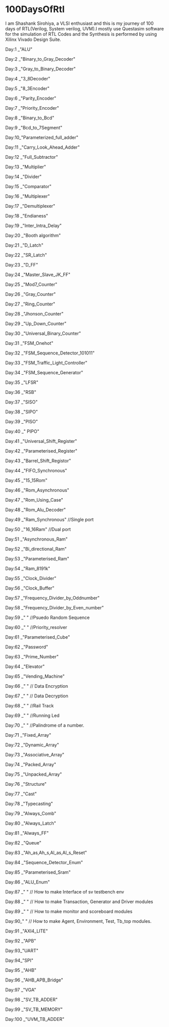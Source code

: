 # 100DaysOfRtl
I am Shashank Sirohiya, a VLSI enthusiast and this is my journey of 100 days of RTL(Verilog, System verilog, UVM).I mostly use Questasim software for the simulation of RTL Codes and the Synthesis is performed by using Xilinx Vivado Design Suite.

Day:1 _"ALU"

Day:2 _"Binary_to_Gray_Decoder"

Day:3 _"Gray_to_Binary_Decoder"

Day:4 _"3_8Decoder"

Day:5 _"8_3Encoder"

Day:6 _"Parity_Encoder"

Day:7 _"Priority_Encoder"

Day:8 _"Binary_to_Bcd"

Day:9 _"Bcd_to_7Segment"

Day:10_"Parameterized_full_adder"

Day:11 _"Carry_Look_Ahead_Adder"

Day:12 _"Full_Subtractor"

Day:13 _"Multiplier"

Day:14 _"Divider"

Day:15 _"Comparator"

Day:16 _"Multiplexer"

Day:17 _"Demultiplexer"

Day:18 _"Endianess"

Day:19 _"Inter_Intra_Delay"

Day:20 _"Booth algorithm"

Day:21 _"D_Latch"

Day:22 _"SR_Latch"

Day:23 _"D_FF"

Day:24 _"Master_Slave_JK_FF"

Day:25 _"Mod7_Counter"

Day:26 _"Gray_Counter"

Day:27 _"Ring_Counter"

Day:28 _"Jhonson_Counter"

Day:29 _"Up_Down_Counter"

Day:30 _"Universal_Binary_Counter"

Day:31 _"FSM_Onehot"

Day:32 _"FSM_Sequence_Detector_101011"

Day:33 _"FSM_Traffic_Light_Controller"

Day:34 _"FSM_Sequence_Generator"

Day:35 _"LFSR"

Day:36 _"RSB"

Day:37 _"SISO"

Day:38 _"SIPO"

Day:39 _"PISO"

Day:40 _" PIPO"

Day:41 _"Universal_Shift_Register"

Day:42 _"Parameterised_Register"

Day:43 _"Barrel_Shift_Registor"

Day:44 _"FIFO_Synchronous"

Day:45 _"15_15Rom"

Day:46 _"Rom_Asynchronous"

Day:47 _"Rom_Using_Case"

Day:48 _"Rom_Alu_Decoder"

Day:49 _"Ram_Synchronous"  //Single port

Day:50 _"16_16Ram"  //Dual port

Day:51 _"Asynchronous_Ram"

Day:52 _"Bi_directional_Ram"

Day:53 _"Parameterised_Ram"

Day:54 _"Ram_8191k"

Day:55 _"Clock_Divider"

Day:56 _"Clock_Buffer"

Day:57 _"Frequency_Divider_by_Oddnumber"

Day:58 _"Frequency_Divider_by_Even_number"

Day:59 _" " //Psuedo Random Sequence

Day:60 _" " //Priority_resolver

Day:61 _"Parameterised_Cube"

Day:62 _"Password"

Day:63 _"Prime_Number"

Day:64 _"Elevator"

Day:65 _"Vending_Machine"

Day:66 _" " // Data Encryption

Day:67 _" " // Data Decryption

Day:68 _" " //Rail Track

Day:69 _" " //Running Led

Day:70 _" " //Palindrome of a number.

Day:71 _"Fixed_Array"

Day:72 _"Dynamic_Array"

Day:73 _"Associative_Array"

Day:74 _"Packed_Array"

Day:75 _"Unpacked_Array"

Day:76 _"Structure"

Day:77 _"Cast"

Day:78 _"Typecasting"

Day:79 _"Always_Comb"

Day:80 _"Always_Latch"

Day:81 _"Always_FF"

Day:82 _"Queue"

Day:83 _"Ah_as,Ah_s,Al_as,Al_s_Reset"

Day:84 _"Sequence_Detector_Enum"

Day:85 _"Parameterised_Sram"

Day:86 _"ALU_Enum"

Day:87 _" " // How to make Interface of sv testbench env

Day:88 _" " // How to make Transaction, Generator and Driver modules

Day:89 _" " // How to make monitor and scoreboard modules

Day:90_" " // How to make Agent, Environment, Test, Tb_top modules.

Day:91 _"AXI4_LITE"

Day:92 _"APB"

Day:93_"UART"

Day:94_"SPI"

Day:95 _"AHB"

Day:96 _"AHB_APB_Bridge"

Day:97 _"VGA"

Day:98 _"SV_TB_ADDER"

Day:99 _"SV_TB_MEMORY"

Day:100 _"UVM_TB_ADDER"
